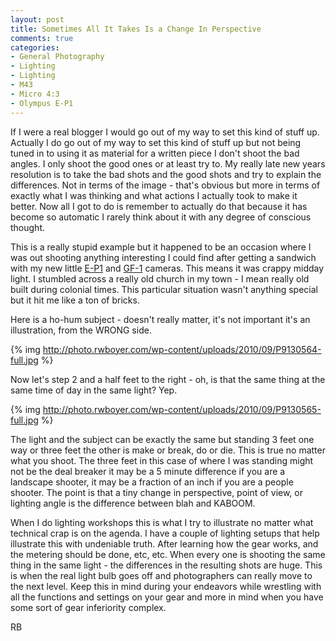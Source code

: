 ```yaml
---
layout: post
title: Sometimes All It Takes Is a Change In Perspective
comments: true
categories:
- General Photography
- Lighting
- Lighting
- M43
- Micro 4:3
- Olympus E-P1
---
```

If I were a real blogger I would go out of my way to set this kind of stuff up. Actually I do go out of my way to set this kind of stuff up but not being tuned in to using it as material for a written piece I don't shoot the bad angles. I only shoot the good ones or at least try to. My really late new years resolution is to take the bad shots and the good shots and try to explain the differences. Not in terms of the image - that's obvious but more in terms of exactly what I was thinking and what actions I actually took to make it better. Now all I got to do is remember to actually do that because it has become so automatic I rarely think about it with any degree of conscious thought.

This is a really stupid example but it happened to be an occasion where I was out shooting anything interesting I could find after getting a sandwich with my new little <a href="http://www.amazon.com/gp/product/B002CGSYKS?ie=UTF8&amp;tag=rbde-20&amp;linkCode=as2&amp;camp=1789&amp;creative=390957&amp;creativeASIN=B002CGSYKS&quot;">E-P1</a> and <a href="http://www.amazon.com/gp/redirect.html?ie=UTF8&amp;location=http%3A%2F%2Fwww.amazon.com%2Fgp%2Foffer-listing%2FB002MUAEX4%3Fie%3DUTF8%26ref_%3Ddp_olp_new_map%26qid%3D1285429963%26sr%3D8-1%26condition%3Dnew&amp;tag=rbde-20&amp;linkCode=ur2&amp;camp=1789&amp;creative=390957">GF-1</a> cameras. This means it was crappy midday light. I stumbled across a really old church in my town - I mean really old built during colonial times. This particular situation wasn't anything special but it hit me like a ton of bricks.

Here is a ho-hum subject - doesn't really matter, it's not important it's an illustration, from the WRONG side.

{% img http://photo.rwboyer.com/wp-content/uploads/2010/09/P9130564-full.jpg %}

Now let's step 2 and a half feet to the right - oh, is that the same thing at the same time of day in the same light? Yep.

{% img http://photo.rwboyer.com/wp-content/uploads/2010/09/P9130565-full.jpg %}

The light and the subject can be exactly the same but standing 3 feet one way or three feet the other is make or break, do or die. This is true no matter what you shoot. The three feet in this case of where I was standing might not be the deal breaker it may be a 5 minute difference if you are a landscape shooter, it may be a fraction of an inch if you are a people shooter. The point is that a tiny change in perspective, point of view, or lighting angle is the difference between blah and KABOOM.

When I do lighting workshops this is what I try to illustrate no matter what technical crap is on the agenda. I have a couple of lighting setups that help illustrate this with undeniable truth. After learning how the gear works, and the metering should be done, etc, etc. When every one is shooting the same thing in the same light - the differences in the resulting shots are huge. This is when the real light bulb goes off and photographers can really move to the next level. Keep this in mind during your endeavors while wrestling with all the functions and settings on your gear and more in mind when you have some sort of gear inferiority complex.

RB